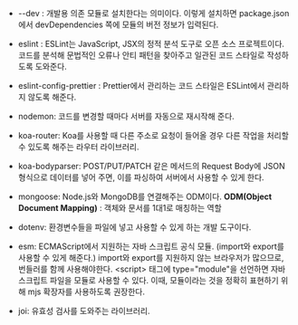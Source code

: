 - --dev : 개발용 의존 모듈로 설치한다는 의미이다. 이렇게 설치하면 package.json에서 devDependencies 쪽에 모듈의 버전 정보가 입력된다.

- eslint : ESLint는 JavaScript, JSX의 정적 분석 도구로 오픈 소스 프로젝트이다. 코드를 분석해 문법적인 오류나 안티 패턴을 찾아주고 일관된 코드 스타일로 작성하도록 도와준다.

- eslint-config-prettier : Prettier에서 관리하는 코드 스타일은 ESLint에서 관리하지 않도록 해준다.

- nodemon: 코드를 변경할 때마다 서버를 자동으로 재시작해 준다.

- koa-router: Koa를 사용할 때 다른 주소로 요청이 들어올 경우 다른 작업을 처리할 수 있도록 해주는 라우터 라이브러리.

- koa-bodyparser: POST/PUT/PATCH 같은 메서드의 Request Body에 JSON 형식으로 데이터를 넣어 주면, 이를 파싱하여 서버에서 사용할 수 있게 한다.

- mongoose: Node.js와 MongoDB를 연결해주는 ODM이다. **ODM(Object Document Mapping)** : 객체와 문서를 1대1로 매칭하는 역할

- dotenv: 환경변수들을 파일에 넣고 사용할 수 있게 하는 개발 도구이다.

- esm: ECMAScript에서 지원하는 자바 스크립트 공식 모듈.
  (import와 export를 사용할 수 있게 해준다.)
  import와 export를 지원하지 않는 브라우저가 많으므로, 번들러를 함께 사용해야한다.
  \<script> 태그에 type="module"을 선언하면 자바스크립트 파일을 모듈로 사용할 수 있다. 이때, 모듈이라는 것을 정확히 표현하기 위해 mjs 확장자를 사용하도록 권장한다.

- joi: 유효성 검사를 도와주는 라이브러리.
